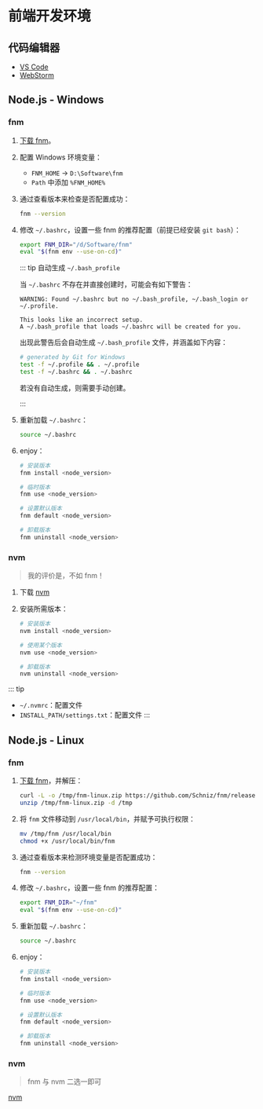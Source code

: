 # 前端开发环境

## 代码编辑器

- [VS Code](https://code.visualstudio.com/) <Badge type="info" text="开源免费" />
- [WebStorm](https://www.jetbrains.com/webstorm/) <Badge type="info" text="对非商业用途免费" />

## Node.js - Windows

### fnm

1. [下载 fnm](https://github.com/Schniz/fnm/releases)。
2. 配置 Windows 环境变量：

    - `FNM_HOME` -> `D:\Software\fnm`
    - `Path` 中添加 `%FNM_HOME%`

3. 通过查看版本来检查是否配置成功：

    ```sh
    fnm --version
    ```

4. 修改 `~/.bashrc`，设置一些 fnm 的推荐配置（前提已经安装 `git bash`）：

    ```sh
    export FNM_DIR="/d/Software/fnm"
    eval "$(fnm env --use-on-cd)"
    ```

    ::: tip 自动生成 `~/.bash_profile`

    当 `~/.bashrc` 不存在并直接创建时，可能会有如下警告：

    ```
    WARNING: Found ~/.bashrc but no ~/.bash_profile, ~/.bash_login or ~/.profile.

    This looks like an incorrect setup.
    A ~/.bash_profile that loads ~/.bashrc will be created for you.
    ```

    出现此警告后会自动生成 `~/.bash_profile` 文件，并涵盖如下内容：

    ```sh
    # generated by Git for Windows
    test -f ~/.profile && . ~/.profile
    test -f ~/.bashrc && . ~/.bashrc
    ```

    若没有自动生成，则需要手动创建。

    :::

5. 重新加载 `~/.bashrc`：

    ```sh
    source ~/.bashrc
    ```

6. enjoy：

    ```sh
    # 安装版本
    fnm install <node_version>

    # 临时版本
    fnm use <node_version>

    # 设置默认版本
    fnm default <node_version>

    # 卸载版本
    fnm uninstall <node_version>
    ```

### nvm

> 我的评价是，不如 fnm！

1. 下载 [nvm](https://github.com/nvm-sh/nvm)
2. 安装所需版本：

    ```sh
    # 安装版本
    nvm install <node_version>

    # 使用某个版本
    nvm use <node_version>

    # 卸载版本
    nvm uninstall <node_version>
    ```

::: tip

- `~/.nvmrc`：配置文件
- `INSTALL_PATH/settings.txt`：配置文件
:::

## Node.js - Linux

### fnm

1. [下载 fnm](https://github.com/Schniz/fnm/releases)，并解压：

    ```sh
    curl -L -o /tmp/fnm-linux.zip https://github.com/Schniz/fnm/releases/download/v1.37.1/fnm-linux.zip
    unzip /tmp/fnm-linux.zip -d /tmp
    ```

2. 将 `fnm` 文件移动到 `/usr/local/bin`，并赋予可执行权限：

    ```sh
    mv /tmp/fnm /usr/local/bin
    chmod +x /usr/local/bin/fnm
    ```

3. 通过查看版本来检测环境变量是否配置成功：

    ```sh
    fnm --version
    ```

4. 修改 `~/.bashrc`，设置一些 fnm 的推荐配置：

    ```sh
    export FNM_DIR="~/fnm"
    eval "$(fnm env --use-on-cd)"
    ```

5. 重新加载 `~/.bashrc`：

    ```sh
    source ~/.bashrc
    ```

6. enjoy：

    ```sh
    # 安装版本
    fnm install <node_version>

    # 临时版本
    fnm use <node_version>

    # 设置默认版本
    fnm default <node_version>

    # 卸载版本
    fnm uninstall <node_version>
    ```

### nvm

> fnm 与 nvm 二选一即可

[nvm](https://github.com/nvm-sh/nvm)
